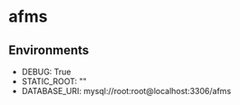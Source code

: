 # afms

## Environments

- DEBUG: True
- STATIC_ROOT: ""
- DATABASE_URI: mysql://root:root@localhost:3306/afms